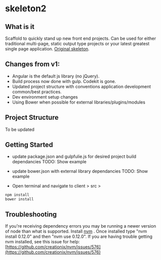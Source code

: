 # skeleton2

## What is it

Scaffold to quickly stand up new front end projects. Can be used for either traditional multi-page, static output type projects or your latest greatest single page application. [Original skeleton](https://github.com/navigationarts/skeleton).

## Changes from v1:

- Angular is the default js library (no jQuery).
- Build process now done with gulp. Codekit is gone.
- Updated project structure with conventions application development common/best practices.
- Dev environment setup changes
- Using Bower when possible for external libraries/plugins/modules

## Project Structure

To be updated

## Getting Started

- update package.json and gulpfulie.js for desired project build dependancies
TODO: Show example

- update bower.json with external library dependancies
TODO: Show example

- Open terminal and navigate to client > src >

```
npm install
bower install
```


## Troubleshooting

If you're receiving dependency errors you may be running a newer version of node than what is supported. Install [nvm](https://github.com/creationix/nvm) . Once installed type "nvm install 0.12.0" and then "nvm use 0.12.0". If you are having trouble getting nvm installed, see this issue for help: [https://github.com/creationix/nvm/issues/576](https://github.com/creationix/nvm/issues/576)



